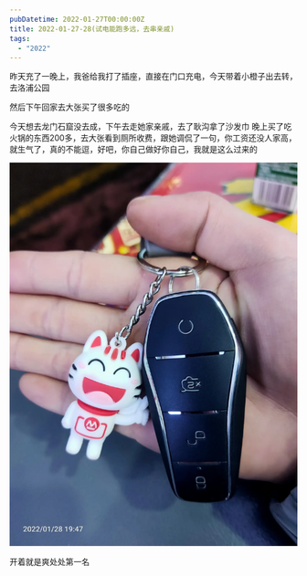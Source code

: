 ```yaml
---
pubDatetime: 2022-01-27T00:00:00Z
title: 2022-01-27-28(试电能跑多远，去串亲戚)
tags:
  - "2022"
---
```


昨天充了一晚上，我爸给我打了插座，直接在门口充电，今天带着小橙子出去转，去洛浦公园

然后下午回家去大张买了很多吃的


今天想去龙门石窟没去成，下午去走她家亲戚，去了耿沟拿了沙发巾
晚上买了吃火锅的东西200多，去大张看到厕所收费，跟她调侃了一句，你工资还没人家高，就生气了，真的不能逗，好吧，你自己做好你自己，我就是这么过来的

![](../../img/6904315-377f4880a251e172.jpg)

开着就是爽处处第一名

